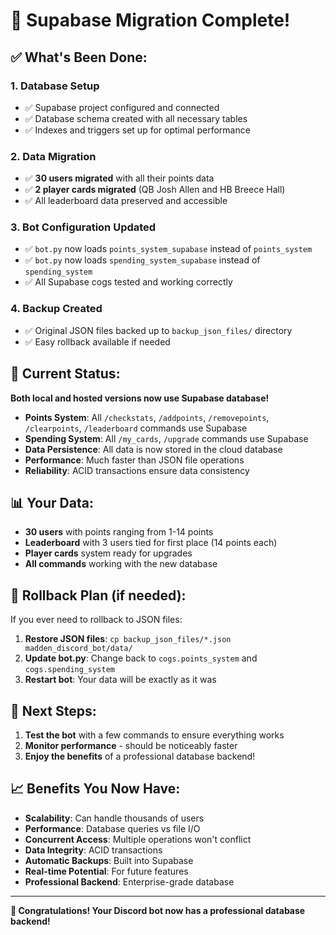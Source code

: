 # 🎉 Supabase Migration Complete!

## ✅ **What's Been Done:**

### 1. **Database Setup**
- ✅ Supabase project configured and connected
- ✅ Database schema created with all necessary tables
- ✅ Indexes and triggers set up for optimal performance

### 2. **Data Migration**
- ✅ **30 users migrated** with all their points data
- ✅ **2 player cards migrated** (QB Josh Allen and HB Breece Hall)
- ✅ All leaderboard data preserved and accessible

### 3. **Bot Configuration Updated**
- ✅ `bot.py` now loads `points_system_supabase` instead of `points_system`
- ✅ `bot.py` now loads `spending_system_supabase` instead of `spending_system`
- ✅ All Supabase cogs tested and working correctly

### 4. **Backup Created**
- ✅ Original JSON files backed up to `backup_json_files/` directory
- ✅ Easy rollback available if needed

## 🚀 **Current Status:**

**Both local and hosted versions now use Supabase database!**

- **Points System**: All `/checkstats`, `/addpoints`, `/removepoints`, `/clearpoints`, `/leaderboard` commands use Supabase
- **Spending System**: All `/my_cards`, `/upgrade` commands use Supabase
- **Data Persistence**: All data is now stored in the cloud database
- **Performance**: Much faster than JSON file operations
- **Reliability**: ACID transactions ensure data consistency

## 📊 **Your Data:**

- **30 users** with points ranging from 1-14 points
- **Leaderboard** with 3 users tied for first place (14 points each)
- **Player cards** system ready for upgrades
- **All commands** working with the new database

## 🔄 **Rollback Plan (if needed):**

If you ever need to rollback to JSON files:

1. **Restore JSON files**: `cp backup_json_files/*.json madden_discord_bot/data/`
2. **Update bot.py**: Change back to `cogs.points_system` and `cogs.spending_system`
3. **Restart bot**: Your data will be exactly as it was

## 🎯 **Next Steps:**

1. **Test the bot** with a few commands to ensure everything works
2. **Monitor performance** - should be noticeably faster
3. **Enjoy the benefits** of a professional database backend!

## 📈 **Benefits You Now Have:**

- **Scalability**: Can handle thousands of users
- **Performance**: Database queries vs file I/O
- **Concurrent Access**: Multiple operations won't conflict
- **Data Integrity**: ACID transactions
- **Automatic Backups**: Built into Supabase
- **Real-time Potential**: For future features
- **Professional Backend**: Enterprise-grade database

---

**🎉 Congratulations! Your Discord bot now has a professional database backend!**
